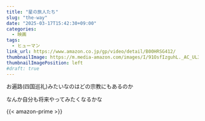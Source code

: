 ```yaml
---
title: "星の旅人たち"
slug: "the-way"
date: "2025-03-17T15:42:30+09:00"
categories:
  - 映画
tags:
  - ヒューマン
link_url: https://www.amazon.co.jp/gp/video/detail/B00HRSG412/ 
thumbnailImage: https://m.media-amazon.com/images/I/91OsfIzguhL._AC_UL320_.jpg
thumbnailImagePosition: left
#draft: true
---
```

お遍路(四国巡礼)みたいなのはどの宗教にもあるのか
<!--more-->
なんか自分も将来やってみたくなるかな

{{< amazon-prime >}}
